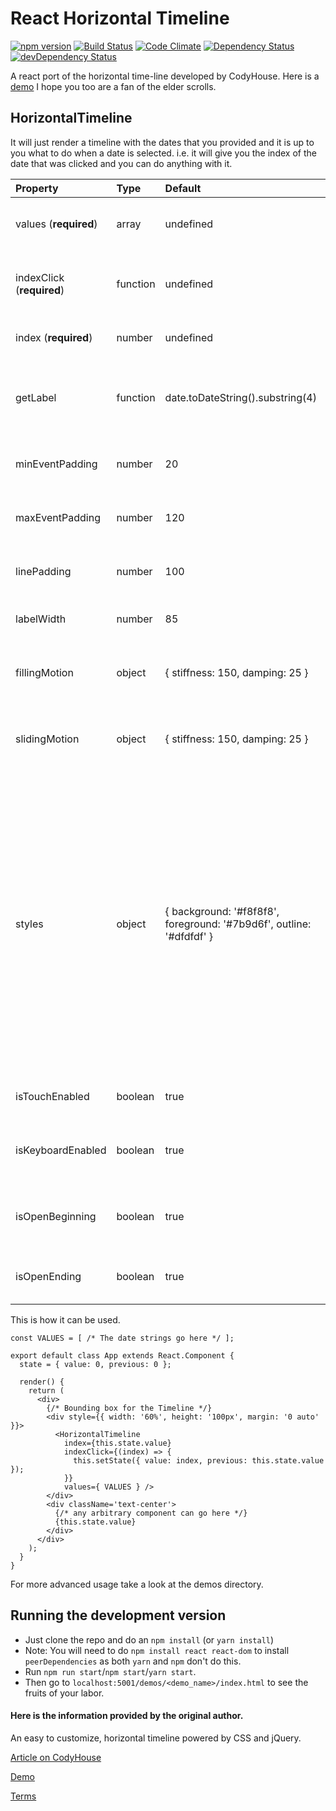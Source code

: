 # React Horizontal Timeline
[![npm version](https://badge.fury.io/js/react-horizontal-timeline.svg)](https://badge.fury.io/js/react-horizontal-timeline)
[![Build Status](https://travis-ci.org/jckdrpr/react-horizontal-timeline.svg?branch=master)](https://travis-ci.org/jckdrpr/react-horizontal-timeline)
[![Code Climate](https://codeclimate.com/github/jckdrpr/react-horizontal-timeline/badges/gpa.svg)](https://codeclimate.com/github/jckdrpr/react-horizontal-timeline)
[![Dependency Status](https://david-dm.org/jckdrpr/react-horizontal-timeline.svg)](https://david-dm.org/jckdrpr/react-horizontal-timeline)
[![devDependency Status](https://david-dm.org/jckdrpr/react-horizontal-timeline/dev-status.svg)](https://david-dm.org/jckdrpr/react-horizontal-timeline#info=devDependencies)

A react port of the horizontal time-line developed by CodyHouse.
Here is a [demo](http://sherubthakur.github.io/react-horizontal-timeline) I hope you too are a fan of the elder scrolls.

## HorizontalTimeline

It will just render a timeline with the dates that you provided and it is up to you what to do when a date is selected. i.e. it will give you the index of the date that was clicked and you can do anything with it.

Property	                  |	Type   	     |	Default	                      |	Description
:--------------------------|:--------------|:-------------------------------|:--------------------------------
 values (**required**)     | array         | undefined                      | **sorted** array of dates (format:**yyyy-mm-dd**)
 indexClick (**required**) | function      | undefined                      | function that takes the index of the array as argument
 index (**required**)      | number        | undefined                      | the index of the selected date
 getLabel                  | function      | date.toDateString().substring(4) |  A function to calculate the label of the event based on the date of the event
 minEventPadding           | number        | 20                             | The minimum padding between two event labels
 maxEventPadding           | number        | 120                            | The maximum padding between two event labels
 linePadding               | number        | 100                            | Padding used at the start and end of the timeline
 labelWidth                | number        | 85                             | The width of an individual label
 fillingMotion             | object        |{ stiffness: 150, damping: 25 } | Sets the animation style of how filling motion will look
 slidingMotion             | object        |{ stiffness: 150, damping: 25 } | Sets the animation style of how sliding motion will look
 styles                    | object        |{ background: '#f8f8f8', foreground: '#7b9d6f', outline: '#dfdfdf' } | object containing the styles for the timeline currently outline (the color of the boundaries of the timeline and the buttons on it's either side), foreground (the filling color, active color) and background (the background color of your page) colors of the timeline can be changed.
 isTouchEnabled            | boolean       | true                           | Enable touch events (swipe left, right)
 isKeyboardEnabled         | boolean       | true                           | Enable keyboard events (up, down, left, right)
 isOpenBeginning           | boolean       | true                           | Show the beginning of the timeline as open ended
 isOpenEnding              | boolean       | true                           | Show the ending of the timeline as open ended

This is how it can be used.

```
const VALUES = [ /* The date strings go here */ ];

export default class App extends React.Component {
  state = { value: 0, previous: 0 };

  render() {
    return (
      <div>
        {/* Bounding box for the Timeline */}
        <div style={{ width: '60%', height: '100px', margin: '0 auto' }}>
          <HorizontalTimeline
            index={this.state.value}
            indexClick={(index) => {
              this.setState({ value: index, previous: this.state.value });
            }}
            values={ VALUES } />
        </div>
        <div className='text-center'>
          {/* any arbitrary component can go here */}    
          {this.state.value}
        </div>
      </div>
    );
  }
}

```
For more advanced usage take a look at the demos directory.

## Running the development version
- Just clone the repo and do an `npm install` (or `yarn install`)
- Note: You will need to do `npm install react react-dom` to install `peerDependencies` as both `yarn` and `npm` don't do this.
- Run `npm run start`/`npm start`/`yarn start`.
- Then go to `localhost:5001/demos/<demo_name>/index.html` to see the fruits of your labor.

#### Here is the information provided by the original author.

An easy to customize, horizontal timeline powered by CSS and jQuery.

[Article on CodyHouse](http://codyhouse.co/gem/horizontal-timeline/)

[Demo](https://codyhouse.co/demo/horizontal-timeline/index.html)

[Terms](http://codyhouse.co/terms/)
